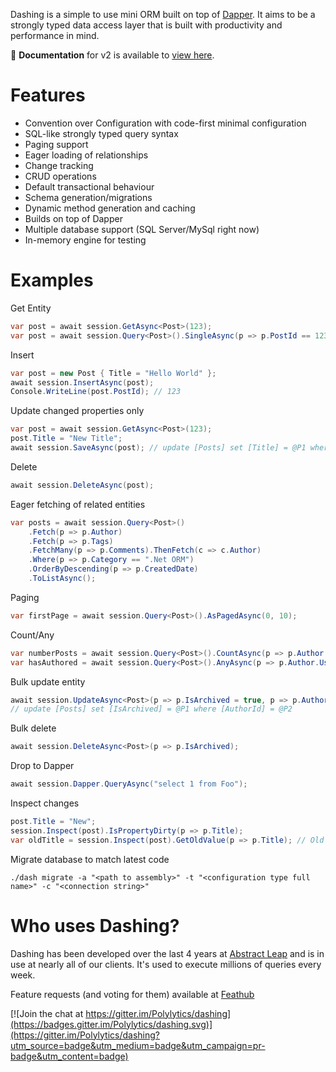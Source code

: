 Dashing is a simple to use mini ORM built on top of [Dapper](https://github.com/StackExchange/dapper-dot-net). 
It aims to be a strongly typed data access layer that is built with productivity and performance in mind. 

📘 **Documentation** for v2 is available to [view here](http://polylytics.github.io/dashing/). 

# Features

* Convention over Configuration with code-first minimal configuration
* SQL-like strongly typed query syntax
* Paging support
* Eager loading of relationships
* Change tracking
* CRUD operations
* Default transactional behaviour
* Schema generation/migrations
* Dynamic method generation and caching
* Builds on top of Dapper 
* Multiple database support (SQL Server/MySql right now)
* In-memory engine for testing

# Examples

Get Entity
```cs
var post = await session.GetAsync<Post>(123);
var post = await session.Query<Post>().SingleAsync(p => p.PostId == 123);
```

Insert
```cs
var post = new Post { Title = "Hello World" };
await session.InsertAsync(post);
Console.WriteLine(post.PostId); // 123
```

Update changed properties only
```cs
var post = await session.GetAsync<Post>(123);
post.Title = "New Title";
await session.SaveAsync(post); // update [Posts] set [Title] = @P1 where [PostId] = @P2
```

Delete
```cs
await session.DeleteAsync(post);
```

Eager fetching of related entities
```cs
var posts = await session.Query<Post>()
    .Fetch(p => p.Author)
    .Fetch(p => p.Tags)
    .FetchMany(p => p.Comments).ThenFetch(c => c.Author)
    .Where(p => p.Category == ".Net ORM")
    .OrderByDescending(p => p.CreatedDate)
    .ToListAsync();
```

Paging
```cs
var firstPage = await session.Query<Post>().AsPagedAsync(0, 10);
```

Count/Any
```cs
var numberPosts = await session.Query<Post>().CountAsync(p => p.Author.UserId == userId);
var hasAuthored = await session.Query<Post>().AnyAsync(p => p.Author.UserId == userId);
```

Bulk update entity
```cs
await session.UpdateAsync<Post>(p => p.IsArchived = true, p => p.Author.UserId == 3);
// update [Posts] set [IsArchived] = @P1 where [AuthorId] = @P2
```

Bulk delete
```cs
await session.DeleteAsync<Post>(p => p.IsArchived);
```

Drop to Dapper
```cs
await session.Dapper.QueryAsync("select 1 from Foo");
```

Inspect changes
```cs
post.Title = "New";
session.Inspect(post).IsPropertyDirty(p => p.Title);
var oldTitle = session.Inspect(post).GetOldValue(p => p.Title); // Old
```

Migrate database to match latest code

    ./dash migrate -a "<path to assembly>" -t "<configuration type full name>" -c "<connection string>" 

# Who uses Dashing?

Dashing has been developed over the last 4 years at [Abstract Leap](https://www.abstractleap.com) and is in use at nearly all of our clients. It's used to execute millions of queries every week.

Feature requests (and voting for them) available at [Feathub](http://feathub.com/Polylytics/dashing)

[![Join the chat at https://gitter.im/Polylytics/dashing](https://badges.gitter.im/Polylytics/dashing.svg)](https://gitter.im/Polylytics/dashing?utm_source=badge&utm_medium=badge&utm_campaign=pr-badge&utm_content=badge) 


